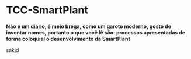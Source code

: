 # TCC-SmartPlant
<b>Não é um diário, é meio brega, como um garoto moderno, gosto de inventar nomes, portanto o que você lê são: processos apresentadas de forma coloquial o desenvolvimento da SmartPlant </b>

<p>sakjd</p>
